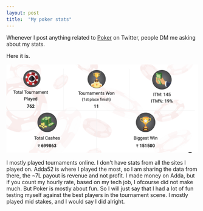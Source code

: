 ```yaml
---
layout: post
title:  "My poker stats"
---
```


Whenever I post anything related to [Poker](https://manassaloi.com/2020/04/07/learning-poker.html) on Twitter, people DM me asking about my stats.

Here it is.

![Poker stats](/assets/img/poker_tourneys.png)

I mostly played tournaments online. I don't have stats from all the sites I played on. Adda52 is where I played the most, so I am sharing the data from there, the ~7L payout is revenue and not profit. I made money on Adda, but if you count my hourly rate, based on my tech job, I ofcourse did not make much. But Poker is mostly about fun. So I will just say that I had a lot of fun testing myself against the best players in the tournament scene. I mostly played mid stakes, and I would say I did alright.
